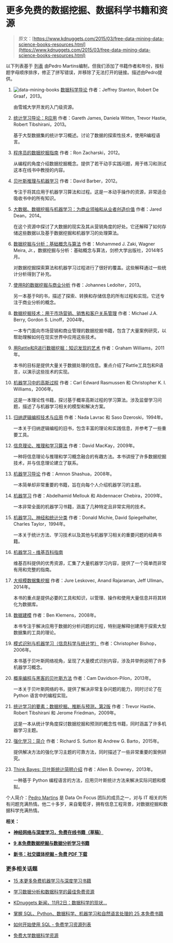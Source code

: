 # 更多免费的数据挖掘、数据科学书籍和资源

> 原文：[https://www.kdnuggets.com/2015/03/free-data-mining-data-science-books-resources.html](https://www.kdnuggets.com/2015/03/free-data-mining-data-science-books-resources.html)

以下列表基于 [列表](http://www.dataonfocus.com/21-free-data-mining-books/) 由Pedro Martins编制，但我们添加了书籍作者和年份，按标题字母顺序排序，修正了拼写错误，并移除了无法打开的链接。描述由Pedro提供。

1.  ![data-mining-books](../Images/3e4982074aaa5b4dae23511773f46c77.png) [数据科学导论](https://docs.google.com/file/d/0B6iefdnF22XQeVZDSkxjZ0Z5VUE/edit?pli=1) 作者：Jeffrey Stanton, Robert De Graaf，2013。

    由雪城大学开发的入门级资源。

1.  [统计学习导论：R应用](http://www-bcf.usc.edu/~gareth/ISL/ISLR%20Fourth%20Printing.pdf) 作者：Gareth James, Daniela Witten, Trevor Hastie, Robert Tibshirani，2013。

    基于大型数据集的统计学习概述。讨论了数据的探索性技术，使用R编程语言。

1.  [程序员的数据挖掘指南](http://guidetodatamining.com/) 作者：Ron Zacharski，2012。

    从编程的角度介绍数据挖掘概念。提供了若干动手实践问题，用于练习和测试这本在线书中教授的内容。

1.  [贝叶斯推理与机器学习](http://web4.cs.ucl.ac.uk/staff/D.Barber/pmwiki/pmwiki.php?n=Brml.HomePage) 作者：David Barber，2012。

    专注于将其应用于机器学习算法和过程。这是一本动手操作的资源，非常适合吸收书中的所有知识。

1.  [大数据、数据挖掘与机器学习：为商业领袖和从业者创造价值](http://andishco.net/wp-content/uploads/2014/11/Andish-System-Academy_Big-Data-Data-Mining-and-Machine-Learning.pdf) 作者：Jared Dean，2014。

    在这个资源中探讨了大数据的现实及其从营销角度的好处。它还解释了如何存储这些数据以及基于数据挖掘和机器学习的处理算法。

1.  [数据挖掘与分析：基础概念与算法](http://www.dataminingbook.info/pmwiki.php/Main/BookDownload) 作者：Mohammed J. Zaki, Wagner Meira, Jr.，数据挖掘与分析：基础概念与算法，剑桥大学出版社，2014年5月。

    对数据挖掘探索算法和机器学习过程进行了很好的覆盖。这些解释通过一些统计分析得到了补充。

1.  [使用R的数据挖掘与商业分析](http://www.nataraz.in/data/ebook/hadoop/Data_Mining_and_Business_Analytics_with_R__Johannes_Ledolter.pdf) 作者：Johannes Ledolter，2013。

    另一本基于R的书，描述了探索、转换和存储信息的所有过程和实现。它还专注于商业分析的概念。

1.  [数据挖掘技术：用于市场营销、销售和客户关系管理](http://www.ru.lv/~peter/zinatne/ebooks/Wiley%20-%20Data.Mining.Techniques.for.Marketing.Sales.and.Customer.Support.%282004%29,.2Ed.pdf) 作者：Michael J.A. Berry, Gordon S. Linoff，2004年。

    一本专门面向市场营销和商业管理的数据挖掘书籍，包含了大量案例研究，以帮助理解如何在现实世界中应用这些技术。

1.  [用Rattle和R进行数据挖掘：知识发现的艺术](http://mineriaddatos.wikispaces.com/file/view/Data+Mining+With+Rattle+and+R_+The+Art+of+Excavating+Data+for+Knowledge+Discovery+-+Graham+Williams.pdf) 作者：Graham Williams，2011年。

    本书的目标是提供大量关于数据处理的信息。重点介绍了Rattle工具包和R语言，以演示这些技术的实现。

1.  [机器学习中的高斯过程](http://www.gaussianprocess.org/gpml/chapters/RW.pdf) 作者：Carl Edward Rasmussen 和 Christopher K. I. Williams，2006年。

    这是一本理论性书籍，探讨基于概率高斯过程的学习算法。涉及监督学习问题，描述了与机器学习相关的模型和解决方案。

1.  [归纳逻辑编程技术与应用](http://www-ai.ijs.si/SasoDzeroski/ILPBook/) 作者：Nada Lavrac 和 Saso Dzeroski，1994年。

    一本关于归纳逻辑编程的旧书，包含丰富的理论和实践信息，并参考了一些重要工具。

1.  [信息理论、推理和学习算法](http://www.inference.phy.cam.ac.uk/mackay/itprnn/book.html) 作者：David MacKay，2009年。

    一种将信息理论与推理和学习概念融合的有趣方法。本书讲授了许多数据挖掘技术，并与信息理论建立了联系。

1.  [机器学习导论](http://arxiv.org/pdf/0904.3664.pdf) 作者：Amnon Shashua，2008年。

    一本简单却非常重要的书籍，旨在向每个人介绍机器学习的主题。

1.  [机器学习](http://www.intechopen.com/books/machine_learning) 作者：Abdelhamid Mellouk 和 Abdennacer Chebira，2009年。

    一本非常全面的机器学习书籍，涵盖了几种特定且非常实用的技术。

1.  [机器学习、神经和统计分类](http://www1.maths.leeds.ac.uk/~charles/statlog/) 作者：Donald Michie, David Spiegelhalter, Charles Taylor，1994年。

    一本关于统计方法、学习技术以及其他与机器学习相关的重要问题的经典书籍。

1.  [机器学习 - 维基百科指南](https://en.wikipedia.org/wiki/Book:Machine_Learning_%E2%80%93_The_Complete_Guide)

    维基百科提供的优秀资源，汇集了大量机器学习内容，提供了一个简单而非常有用和完整的指南。

1.  [大规模数据集挖掘](http://www.mmds.org/) 作者：Jure Leskovec, Anand Rajaraman, Jeff Ullman，2014年。

    本书的重点是提供必要的工具和知识，以管理、操作和使用大量信息并将其转化为数据库。

1.  [数据建模](http://modelingwithdata.org/about_the_book.html) 作者：Ben Klemens，2008年。

    本书专注于解决应用于数据的分析问题的过程，特别是解释创建用于探索大型数据集的工具的理论。

1.  [模式识别与机器学习（信息科学与统计学）](http://www.rmki.kfki.hu/~banmi/elte/Bishop%20-%20Pattern%20Recognition%20and%20Machine%20Learning.pdf) 作者：Christopher Bishop，2006年。

    本书基于贝叶斯网络视角，呈现了大量模式识别内容，涉及并举例说明了许多机器学习概念。

1.  [概率编程与黑客的贝叶斯方法](http://camdavidsonpilon.github.io/Probabilistic-Programming-and-Bayesian-Methods-for-Hackers/) 作者：Cam Davidson-Pilon，2013年。

    一本关于贝叶斯网络的书，提供了解决非常复杂问题的能力，同时讨论了在 Python 语言中的编程实现。

1.  [统计学习的要素：数据挖掘、推断与预测，第2版](http://web.stanford.edu/~hastie/local.ftp/Springer/OLD/ESLII_print4.pdf) 作者：Trevor Hastie、Robert Tibshirani 和 Jerome Friedman，2009年。

    这是一本从统计学角度探讨数据挖掘和预测的概念性书籍，同时涵盖了许多机器学习主题。

1.  [强化学习：简介](http://www.cse.wustl.edu/~kilian/introductions/reinforcement_learning.pdf) 作者：Richard S. Sutton 和 Andrew G. Barto，2015年。

    提供解决方法的强化学习主题的可靠方法，同时描述了一些非常重要的案例研究。

1.  [Think Bayes: 贝叶斯统计简明介绍](http://greenteapress.com/thinkbayes/) 作者：Allen B. Downey，2013年。

    一种基于 Python 编程语言的方法，应用贝叶斯统计方法来解决实际问题和模拟。

个人简介：[Pedro Martins](http://www.dataonfocus.com/about/) 是 Data On Focus 团队的成员之一，对与 IT 相关的所有问题充满热情。他二十多岁，来自葡萄牙，拥有信息工程背景，对数据挖掘和数据科学充满热情。

**相关：**

+   [**神经网络与深度学习，免费在线书籍（草稿）**](/2014/09/neural-networks-deep-learning-free-online-book.html)

+   [**9 本免费数据挖掘与数据分析学习书籍**](/2014/04/9-free-books-learning-data-mining-data-analysis.html)

+   [**新书：社交媒体挖掘 – 免费 PDF 下载**](/2014/04/book-social-media-mining-free-download.html)

### 更多相关话题

+   [15 本更多免费机器学习与深度学习书籍](https://www.kdnuggets.com/2022/11/15-free-machine-learning-deep-learning-books.html)

+   [学习数据分析和数据科学的最佳免费资源](https://www.kdnuggets.com/2024/03/365datascience-best-free-resources-learn-data-analysis-data-science)

+   [KDnuggets 新闻，11月2日：数据科学的现状…](https://www.kdnuggets.com/2022/n43.html)

+   [掌握 SQL、Python、数据科学、机器学习和自然语言处理的 25 本免费书籍](https://www.kdnuggets.com/25-free-books-to-master-sql-python-data-science-machine-learning-and-natural-language-processing)

+   [如何开始使用 SQL - 免费学习资源列表](https://www.kdnuggets.com/2022/10/get-running-sql-list-free-learning-resources.html)

+   [免费大学数据科学资源](https://www.kdnuggets.com/2022/05/free-university-data-science-resources.html)
